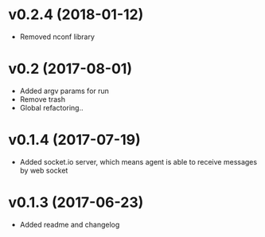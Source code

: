 v0.2.4 (2018-01-12) 
================================================================================
- Removed nconf library

v0.2 (2017-08-01)
================================================================================
- Added argv params for run
- Remove trash
- Global refactoring..

v0.1.4 (2017-07-19)
================================================================================
- Added socket.io server, which means agent is able to receive messages by web socket

v0.1.3 (2017-06-23)
================================================================================
- Added readme and changelog